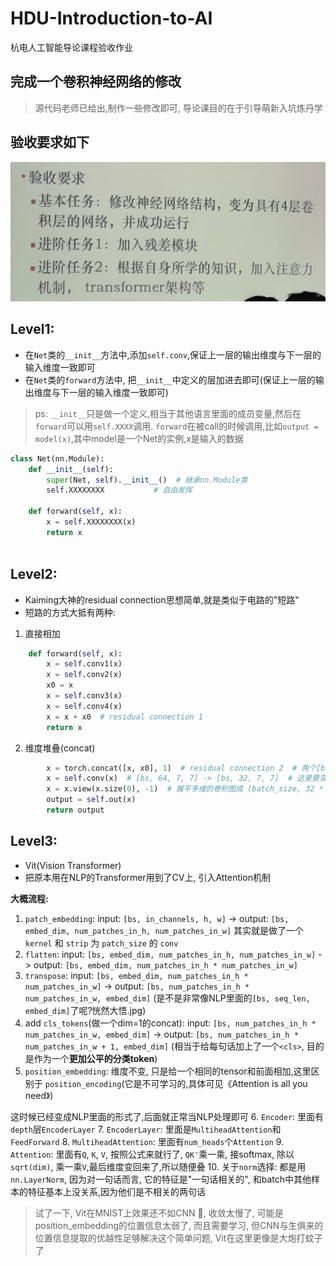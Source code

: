 # HDU-Introduction-to-AI
杭电人工智能导论课程验收作业

## 完成一个卷积神经网络的修改
> 源代码老师已给出,制作一些修改即可,
> 导论课目的在于引导萌新入坑炼丹学

## 验收要求如下 
![img.png](img.png)

## Level1: 
+ 在`Net`类的`__init__`方法中,添加`self.conv`,保证上一层的输出维度与下一层的输入维度一致即可
+ 在`Net`类的`forward`方法中, 把`__init__`中定义的层加进去即可(保证上一层的输出维度与下一层的输入维度一致即可)
> ps: `__init__`只是做一个定义,相当于其他语言里面的成员变量,然后在`forward`可以用`self.XXXX`调用.
> `forward`在被call的时候调用,比如`output = model(x)`,其中model是一个Net的实例,x是输入的数据
```python
class Net(nn.Module):
    def __init__(self):
        super(Net, self).__init__()  # 继承nn.Module类
        self.XXXXXXXX           # 自由发挥
        
    def forward(self, x):
        x = self.XXXXXXXX(x)
        return x
        
```

## Level2:
+ Kaiming大神的residual connection思想简单,就是类似于电路的"短路"
+ 短路的方式大抵有两种:
1. 直接相加
```python
    def forward(self, x):
        x = self.conv1(x)
        x = self.conv2(x)
        x0 = x
        x = self.conv3(x)
        x = self.conv4(x)
        x = x + x0  # residual connection 1
        return x
```
2. 维度堆叠(concat)
```python
        x = torch.concat([x, x0], 1)  # residual connection 2  # 两个[bs, 32, 7, 7]的tensor堆叠起来(dim=1),维度为[bs, 64, 7, 7]
        x = self.conv(x)  # [bs, 64, 7, 7] -> [bs, 32, 7, 7]  # 这里要变回去
        x = x.view(x.size(0), -1)  # 展平多维的卷积图成 (batch_size, 32 * 7 * 7)
        output = self.out(x)
        return output
```


## Level3:
+ Vit(Vision Transformer)
+ 把原本用在NLP的Transformer用到了CV上, 引入Attention机制

**大概流程:**
1. `patch_embedding`: input: `[bs, in_channels, h, w]` -> output: `[bs, embed_dim, num_patches_in_h, num_patches_in_w]` 其实就是做了一个 `kernel` 和 `strip` 为 `patch_size` 的 `conv`
2. `flatten`: input: `[bs, embed_dim, num_patches_in_h, num_patches_in_w]` -> output: `[bs, embed_dim, num_patches_in_h * num_patches_in_w]`
3. `transpose`: input: `[bs, embed_dim, num_patches_in_h * num_patches_in_w]` -> output: `[bs, num_patches_in_h * num_patches_in_w, embed_dim]`
   (是不是非常像NLP里面的`[bs, seq_len, embed_dim]`了呢?恍然大悟.jpg)
4. add `cls_tokens`(做一个dim=1的concat): input: `[bs, num_patches_in_h * num_patches_in_w, embed_dim]` -> output: `[bs, num_patches_in_h * num_patches_in_w + 1, embed_dim]`
   (相当于给每句话加上了一个`<cls>`, 目的是作为一个**更加公平的分类token**)
5. `position_embedding`: 维度不变, 只是给一个相同的tensor和前面相加,这里区别于 `position_encoding`(它是不可学习的,具体可见《Attention is all you need》)

这时候已经变成NLP里面的形式了,后面就正常当NLP处理即可
6. `Encoder`: 里面有`depth`层`EncoderLayer`
7. `EncoderLayer`: 里面是`MultiheadAttention`和`FeedForward`
8. `MultiheadAttention`: 里面有`num_heads`个`Attention`
9. `Attention`: 里面有`Q`, `K`, `V`, 按照公式来就行了, `QK'`乘一乘, 接softmax, 除以`sqrt(dim)`, 乘一乘`V`,最后维度变回来了,所以随便叠
10. 关于`norm`选择: 都是用`nn.LayerNorm`, 因为对一句话而言, 它的特征是"一句话相关的", 和batch中其他样本的特征基本上没关系,因为他们是不相关的两句话

> 试了一下, Vit在MNIST上效果还不如CNN 🤡, 收敛太慢了, 可能是position_embedding的位置信息太弱了, 而且需要学习, 
> 但CNN与生俱来的位置信息提取的优越性足够解决这个简单问题, Vit在这里更像是大炮打蚊子了